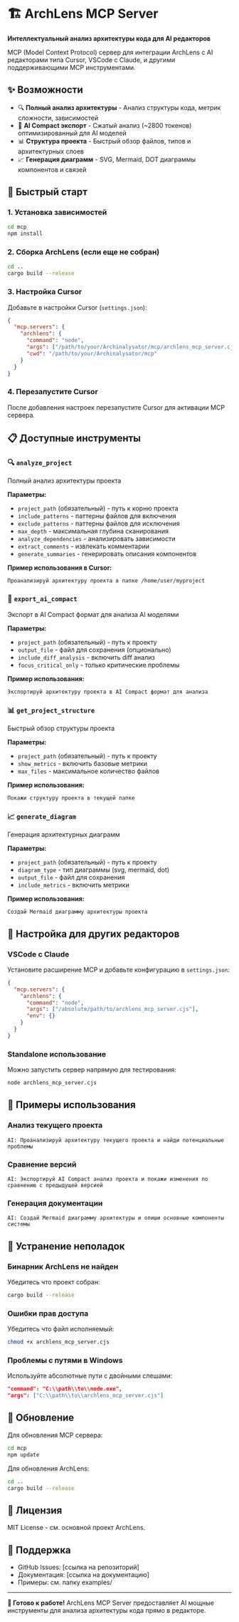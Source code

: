 # 🏗️ ArchLens MCP Server

**Интеллектуальный анализ архитектуры кода для AI редакторов**

MCP (Model Context Protocol) сервер для интеграции ArchLens с AI редакторами типа Cursor, VSCode с Claude, и другими поддерживающими MCP инструментами.

## ✨ Возможности

- 🔍 **Полный анализ архитектуры** - Анализ структуры кода, метрик сложности, зависимостей
- 🤖 **AI Compact экспорт** - Сжатый анализ (~2800 токенов) оптимизированный для AI моделей  
- 📊 **Структура проекта** - Быстрый обзор файлов, типов и архитектурных слоев
- 📈 **Генерация диаграмм** - SVG, Mermaid, DOT диаграммы компонентов и связей

## 🚀 Быстрый старт

### 1. Установка зависимостей

```bash
cd mcp
npm install
```

### 2. Сборка ArchLens (если еще не собран)

```bash
cd ..
cargo build --release
```

### 3. Настройка Cursor

Добавьте в настройки Cursor (`settings.json`):

```json
{
  "mcp.servers": {
    "archlens": {
      "command": "node",
      "args": ["/path/to/your/Archinalysator/mcp/archlens_mcp_server.cjs"],
      "cwd": "/path/to/your/Archinalysator/mcp"
    }
  }
}
```

### 4. Перезапустите Cursor

После добавления настроек перезапустите Cursor для активации MCP сервера.

## 📋 Доступные инструменты

### 🔍 `analyze_project`
Полный анализ архитектуры проекта

**Параметры:**
- `project_path` (обязательный) - путь к корню проекта
- `include_patterns` - паттерны файлов для включения
- `exclude_patterns` - паттерны файлов для исключения  
- `max_depth` - максимальная глубина сканирования
- `analyze_dependencies` - анализировать зависимости
- `extract_comments` - извлекать комментарии
- `generate_summaries` - генерировать описания компонентов

**Пример использования в Cursor:**
```
Проанализируй архитектуру проекта в папке /home/user/myproject
```

### 🤖 `export_ai_compact`
Экспорт в AI Compact формат для анализа AI моделями

**Параметры:**
- `project_path` (обязательный) - путь к проекту
- `output_file` - файл для сохранения (опционально)
- `include_diff_analysis` - включить diff анализ
- `focus_critical_only` - только критические проблемы

**Пример использования:**
```
Экспортируй архитектуру проекта в AI Compact формат для анализа
```

### 📊 `get_project_structure` 
Быстрый обзор структуры проекта

**Параметры:**
- `project_path` (обязательный) - путь к проекту
- `show_metrics` - включить базовые метрики
- `max_files` - максимальное количество файлов

**Пример использования:**
```
Покажи структуру проекта в текущей папке
```

### 📈 `generate_diagram`
Генерация архитектурных диаграмм

**Параметры:**
- `project_path` (обязательный) - путь к проекту
- `diagram_type` - тип диаграммы (svg, mermaid, dot)
- `output_file` - файл для сохранения
- `include_metrics` - включить метрики

**Пример использования:**
```
Создай Mermaid диаграмму архитектуры проекта
```

## 🔧 Настройка для других редакторов

### VSCode с Claude

Установите расширение MCP и добавьте конфигурацию в `settings.json`:

```json
{
  "mcp.servers": {
    "archlens": {
      "command": "node",
      "args": ["/absolute/path/to/archlens_mcp_server.cjs"],
      "env": {}
    }
  }
}
```

### Standalone использование

Можно запустить сервер напрямую для тестирования:

```bash
node archlens_mcp_server.cjs
```

## 🚀 Примеры использования

### Анализ текущего проекта
```
AI: Проанализируй архитектуру текущего проекта и найди потенциальные проблемы
```

### Сравнение версий
```  
AI: Экспортируй AI Compact анализ проекта и покажи изменения по сравнению с предыдущей версией
```

### Генерация документации
```
AI: Создай Mermaid диаграмму архитектуры и опиши основные компоненты системы
```

## 🐛 Устранение неполадок

### Бинарник ArchLens не найден
Убедитесь что проект собран:
```bash
cargo build --release
```

### Ошибки прав доступа
Убедитесь что файл исполняемый:
```bash
chmod +x archlens_mcp_server.cjs
```

### Проблемы с путями в Windows
Используйте абсолютные пути с двойными слешами:
```json
"command": "C:\\path\\to\\node.exe",
"args": ["C:\\path\\to\\archlens_mcp_server.cjs"]
```

## 🔄 Обновление

Для обновления MCP сервера:
```bash
cd mcp
npm update
```

Для обновления ArchLens:
```bash
cd ..
cargo build --release
```

## 📝 Лицензия

MIT License - см. основной проект ArchLens.

## 🤝 Поддержка

- GitHub Issues: [ссылка на репозиторий]
- Документация: [ссылка на документацию]
- Примеры: см. папку examples/

---

**🎯 Готово к работе!** ArchLens MCP Server предоставляет AI мощные инструменты для анализа архитектуры кода прямо в редакторе. 